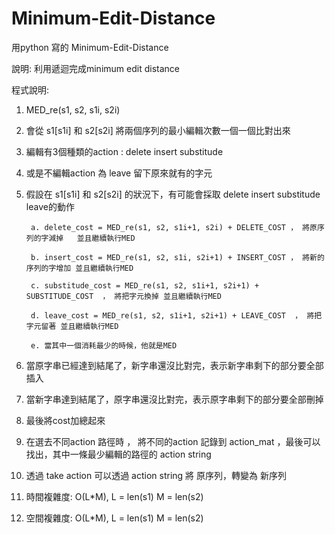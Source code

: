 # Minimum-Edit-Distance
用python 寫的 Minimum-Edit-Distance

說明:
  利用遞迴完成minimum edit distance
 
程式說明:

  1. MED_re(s1, s2, s1i, s2i)
  
  2. 會從 s1[s1i] 和 s2[s2i] 將兩個序列的最小編輯次數一個一個比對出來
  
  3. 編輯有3個種類的action : delete insert substitude
  
  4. 或是不編輯action 為 leave 留下原來就有的字元
  
  5. 假設在 s1[s1i] 和 s2[s2i] 的狀況下，有可能會採取 delete insert substitude leave的動作
  
          a. delete_cost = MED_re(s1, s2, s1i+1, s2i) + DELETE_COST ， 將原序列的字減掉   並且繼續執行MED
          
          b. insert_cost = MED_re(s1, s2, s1i, s2i+1) + INSERT_COST ， 將新的序列的字增加 並且繼續執行MED
          
          c. substitude_cost = MED_re(s1, s2, s1i+1, s2i+1) + SUBSTITUDE_COST  ， 將把字元換掉 並且繼續執行MED
          
          d. leave_cost = MED_re(s1, s2, s1i+1, s2i+1) + LEAVE_COST  ， 將把字元留著 並且繼續執行MED
          
          e. 當其中一個消耗最少的時候，他就是MED
          
  6. 當原字串已經達到結尾了，新字串還沒比對完，表示新字串剩下的部分要全部插入
  
  7. 當新字串達到結尾了，原字串還沒比對完，表示原字串剩下的部分要全部刪掉
  
  8. 最後將cost加總起來
  
  9. 在選去不同action 路徑時 ， 將不同的action 記錄到 action_mat ，最後可以找出，其中一條最少編輯的路徑的 action string
  
  10. 透過 take action 可以透過 action string 將 原序列，轉變為 新序列
  
  11. 時間複雜度: O(L*M), L = len(s1) M = len(s2)
  
  12. 空間複雜度: O(L*M), L = len(s1) M = len(s2)
